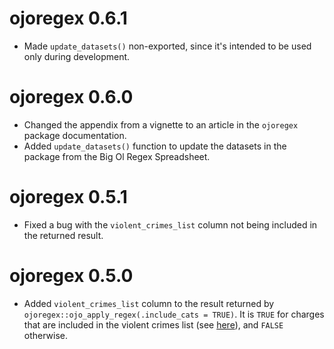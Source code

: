 # ojoregex 0.6.1

* Made `update_datasets()` non-exported, since it's intended to be used only during development.

# ojoregex 0.6.0

* Changed the appendix from a vignette to an article in the `ojoregex` package documentation.
* Added `update_datasets()` function to update the datasets in the package from the Big Ol Regex Spreadsheet.

# ojoregex 0.5.1

* Fixed a bug with the `violent_crimes_list` column not being included in the returned result.

# ojoregex 0.5.0

* Added `violent_crimes_list` column to the result returned by `ojoregex::ojo_apply_regex(.include_cats = TRUE)`. It is `TRUE` for charges that are included in the violent crimes list (see [here](https://oklahoma.gov/content/dam/ok/en/able-commission/documents/Felony%20offenses%20violent%20crimes.pdf)), and `FALSE` otherwise.
